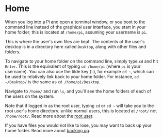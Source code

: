 # Home

When you log into a Pi and open a terminal window, or you boot to the command line instead of the graphical user interface, you start in your home folder; this is located at `/home/pi`, assuming your username is `pi`.

This is where the user's own files are kept. The contents of the user's desktop is in a directory here called `Desktop`, along with other files and folders.

To navigate to your home folder on the command line, simply type `cd` and hit `Enter`. This is the equivalent of typing `cd /home/pi` (where `pi` is your username). You can also use the tilde key (`~`), for example `cd ~`, which can be used to relatively link back to your home folder. For instance, `cd ~/Desktop/` is the same as `cd /home/pi/Desktop`.

Navigate to `/home/` and run `ls`, and you'll see the home folders of each of the users on the system.

Note that if logged in as the root user, typing `cd` or `cd ~` will take you to the root user's home directory; unlike normal users, this is located at `/root/` not `/home/root/`. Read more about the [root user](../usage/root.md).

If you have files you would not like to lose, you may want to back up your home folder. Read more about [backing up](backup.md).
